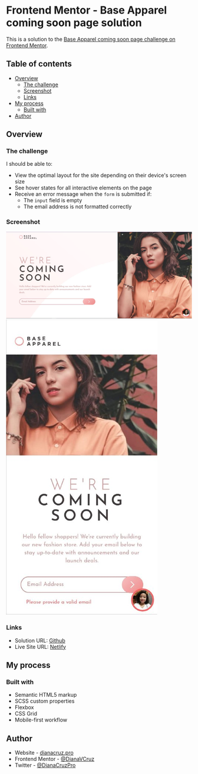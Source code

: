 # Frontend Mentor - Base Apparel coming soon page solution

This is a solution to the [Base Apparel coming soon page challenge on Frontend Mentor](https://www.frontendmentor.io/challenges/base-apparel-coming-soon-page-5d46b47f8db8a7063f9331a0). 

## Table of contents

- [Overview](#overview)
  - [The challenge](#the-challenge)
  - [Screenshot](#screenshot)
  - [Links](#links)
- [My process](#my-process)
  - [Built with](#built-with)
- [Author](#author)


## Overview

### The challenge

I should be able to:

- View the optimal layout for the site depending on their device's screen size
- See hover states for all interactive elements on the page
- Receive an error message when the `form` is submitted if:
  - The `input` field is empty
  - The email address is not formatted correctly

### Screenshot

![](./images/desktop-design.jpg)
![](./images/mobile-design.jpg)


### Links

- Solution URL: [Github](https://github.com/dianacruzpro/coming-soon-page-fm)
- Live Site URL: [Netlify](https://coming-soon-page-fm.netlify.app/)

## My process

### Built with

- Semantic HTML5 markup
- SCSS custom properties
- Flexbox
- CSS Grid
- Mobile-first workflow

## Author

- Website - [dianacruz.pro](https://dianacruz.pro)
- Frontend Mentor - [@DianaVCruz](https://www.frontendmentor.io/profile/DianaVCruz)
- Twitter - [@DianaCruzPro](https://www.twitter.com/DianaCruzPro)

